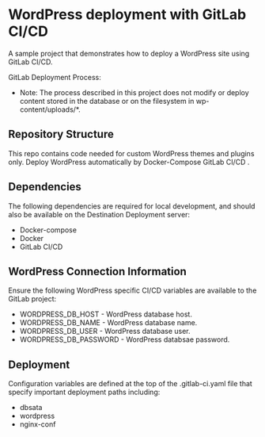 # WordPress deployment with GitLab CI/CD
A sample project that demonstrates how to deploy a WordPress site using GitLab CI/CD.

GitLab Deployment Process:

* Note: The process described in this project does not modify or deploy content stored in the database or on the filesystem in wp-content/uploads/*.

## Repository Structure
This repo contains code needed for custom WordPress themes and plugins only. Deploy WordPress automatically by Docker-Compose GitLab CI/CD .

## Dependencies
The following dependencies are required for local development, and should also be available on the Destination Deployment server:
* Docker-compose
* Docker
* GitLab CI/CD

## WordPress Connection Information
Ensure the following WordPress specific CI/CD variables are available to the GitLab project:

* WORDPRESS_DB_HOST - WordPress database host.
* WORDPRESS_DB_NAME - WordPress database name.
* WORDPRESS_DB_USER - WordPress database user.
* WORDPRESS_DB_PASSWORD - WordPress databsae password.

## Deployment
Configuration variables are defined at the top of the .gitlab-ci.yaml file that specify important deployment paths including:

* dbsata
* wordpress
* nginx-conf